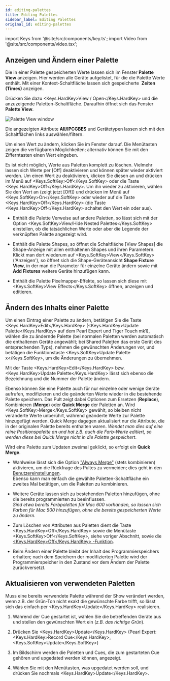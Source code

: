 ```yaml
---
id: editing-palettes
title: Editing Palettes
sidebar_label: Editing Palettes
original_id: editing-palettes
---
```


import Keys from '@site/src/components/key.ts';
import Video from '@site/src/components/video.tsx';

Anzeigen und Ändern einer Palette
---------------------------------

Die in einer Palette gespeicherten Werte lassen sich im Fenster **Palette
View** anzeigen. Hier werden alle Geräte aufgelistet, für die die Palette
Werte enthält. Mit einer Kontext-Schaltfläche lassen sich gespeicherte
&nbsp;<strong>Zeiten (Times)</strong> anzeigen.

Drücken Sie dazu <Keys.HardKey>View / Open</Keys.HardKey> und die anzuzeigende
Paletten-Schaltfläche. Daraufhin öffnet sich das Fenster <strong>Palette View</strong>.

![Palette View window](/docs/images/Palette-View-window.png)

Die angezeigten Attribute <strong>All/IPCGBES</strong> und Gerätetypen lassen sich 
mit den Schaltflächen links auswählen/filtern.

Um einen Wert zu ändern, klicken Sie im Fenster darauf. Die Menütasten
zeigen die verfügbaren Möglichkeiten; alternativ können Sie mit den
Zifferntasten einen Wert eingeben.

Es ist nicht möglich, Werte aus Paletten komplett zu löschen. Vielmehr
lassen sich Werte per [Off] deaktivieren und können später wieder 
aktiviert werden. Um einen Wert zu deaktivieren, klicken Sie diesen an 
und drücken im Menü auf <Keys.SoftKey>Off</Keys.SoftKey> oder die Taste <Keys.HardKey>Off</Keys.HardKey>. Um ihn wieder zu
aktivieren, wählen Sie den Wert an (zeigt jetzt [Off]) und drücken im 
Menü auf <Keys.SoftKey>On</Keys.SoftKey> oder wieder auf die Taste <Keys.HardKey>Off</Keys.HardKey> (die Taste <Keys.HardKey>Off</Keys.HardKey> 
schaltet den Wert ein oder aus).

-   Enthält die Palette Verweise auf andere Paletten, so lässt sich mit
    der Option <Keys.SoftKey>View/Hide Nested Palettes</Keys.SoftKey> einstellen, ob die
    tatsächlichen Werte oder aber die Legende der verknüpften Palette
    angezeigt wird.

-   Enthält die Palette Shapes, so öffnet die Schaltfläche \[View
    Shapes\] die Shape-Anzeige mit allen enthaltenen Shapes und ihren
    Parametern. Klickt man dort wiederum auf <Keys.SoftKey>View</Keys.SoftKey> ('Anzeigen'), so
    öffnet sich die Shape-Geräteansicht <strong>Shape Fixture View</strong>, in der 
	man die Parameter für einzelne Geräte ändern sowie mit **Add 
	Fixtures** weitere Geräte hinzufügen kann.

-   Enthält die Palette Pixelmapper-Effekte, so lassen sich diese mit
    <Keys.SoftKey>View Effects</Keys.SoftKey> öffnen, anzeigen und editieren.

Ändern des Inhalts einer Palette
--------------------------------

Um einen Eintrag einer Palette zu ändern, betätigen Sie die Taste
<Keys.HardKey>Edit</Keys.HardKey> (<Keys.HardKey>Update Palette</Keys.HardKey> auf dem Pearl Expert und Tiger Touch mk1),
wählen die zu ändernde Palette (bei normalen Paletten werden
automatisch die enthaltenen Geräte angewählt; bei Shared Paletten das
erste Gerät des entsprechenden Typs), nehmen die gewünschten Änderungen
vor, und betätigen die Funktionstaste <Keys.SoftKey>Update Palette x</Keys.SoftKey>, um die
Änderungen zu übernehmen.

Mit der Taste <Keys.HardKey>Edit</Keys.HardKey> bzw. <Keys.HardKey>Update Palette</Keys.HardKey> lässt sich ebenso die 
Bezeichnung und die Nummer der Palette ändern.

Ebenso können Sie eine Palette auch für nur einzelne oder wenige Geräte
aufrufen, modifizieren und die geänderten Werte wieder in die bestehende
Palette speichern. Das Pult zeigt dabei Optionen zum Ersetzen (<strong>Replace</strong>),
Kombinieren (<strong>Merge</strong>) oder <strong>Quick Merge</strong> der Paletten an. Wird <Keys.SoftKey>Merge</Keys.SoftKey>
gewählt, so bleiben nicht veränderte Werte unberührt, während geänderte
Werte zur Palette hinzugefügt werden. Quick Merge dagegen aktualisiert
nur die Attribute, die in der originalen Palette bereits enthalten
waren. *Wendet man dies auf eine reine Positionspalette an und hat z.B.
auch die Farb-Werte editiert, so werden diese bei Quick Merge nicht in
die Palette gespeichert*.

Wird eine Palette zum Updaten zweimal geklickt, so erfolgt ein **Quick
Merge**.

-   Wahlweise lässt sich die Option ["Always 
	Merge"](../system-settings/user-settings.md#prompt-replace) 
	(stets kombinieren) aktivieren, um die Rückfrage des Pultes zu 
	vermeiden; dies geht in den [Benutzereinstellungen](../system-settings/user-settings.md).\
	Ebenso kann man einfach die gewählte Paletten-Schaltfläche ein 
	zweites Mal betätigen, um die Paletten zu kombinieren.

-   Weitere Geräte lassen sich zu bestehenden Paletten hinzufügen, ohne
    die bereits programmierten zu beeinflussen.\
	*Sind etwa bereits
    Farbpaletten für Mac 600 vorhanden, so lassen sich Farben für Mac
    500 hinzufügen, ohne die bereits gespeicherten Werte zu ändern.*

-   Zum Löschen von Attributen aus Paletten dient die Taste <Keys.HardKey>Off</Keys.HardKey>
	sowie die Menütaste <Keys.SoftKey>Off</Keys.SoftKey>, siehe voriger Abschnitt, sowie die
	[<Keys.HardKey>Off</Keys.HardKey> -Funktion](../cues/editing-cues.md#deaktivieren-von-attributen-in-cues-mit-off).

-   Beim Ändern einer Palette bleibt der Inhalt des Programmierspeichers
    erhalten; nach dem Speichern der modifizierten Palette wird der
    Programmierspeicher in den Zustand vor dem Ändern der Palette
    zurückversetzt.

Aktualisieren von verwendeten Paletten
--------------------------------------

Muss eine bereits verwendete Palette während der Show verändert werden,
wenn z.B. der Grün-Ton nicht exakt die gewünschte Farbe trifft, so lässt
sich das einfach per <Keys.HardKey>Update</Keys.HardKey> realisieren.

1.  Während der Cue gestartet ist, wählen Sie die betreffenden Geräte
    aus und stellen den gewünschten Wert ein (*z.B. das richtige Grün*).

2.  Drücken Sie <Keys.HardKey>Update</Keys.HardKey> (Pearl Expert: <Keys.HardKey>Record Cue</Keys.HardKey>, <Keys.SoftKey>Update</Keys.SoftKey>)

3.  Im Bildschirm werden die Paletten und Cues, die zum gestarteten Cue
    gehören und upgedated werden können, angezeigt.

4.  Wählen Sie mit den Menütasten, was upgedatet werden soll, und drücken 
	Sie nochmals <Keys.HardKey>Update</Keys.HardKey>.